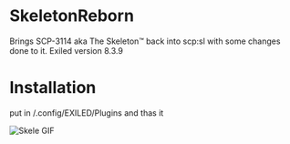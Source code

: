 # SkeletonReborn
 Brings SCP-3114 aka The Skeleton™ back into scp:sl with some changes done to it.
 Exiled version 8.3.9

# Installation
put in /.config/EXILED/Plugins and thas it

![Skele GIF](https://i.imgur.com/Ywem8wa.gif)
